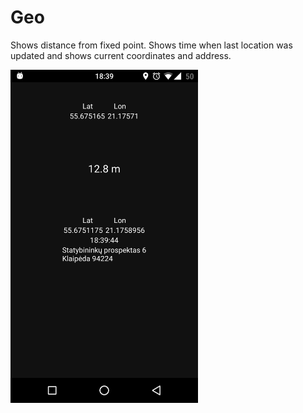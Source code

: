 # Geo
Shows distance from fixed point. Shows time when last location was updated and shows current coordinates and address.

<img src="https://github.com/edvnaz/Geo/blob/master/app/src/main/res/img/Screensht.png" width="300">
